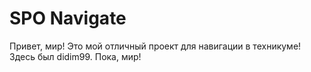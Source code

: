 # SPO Navigate

Привет, мир!
Это мой отличный проект для навигации в техникуме!
Здесь был didim99.
Пока, мир!
